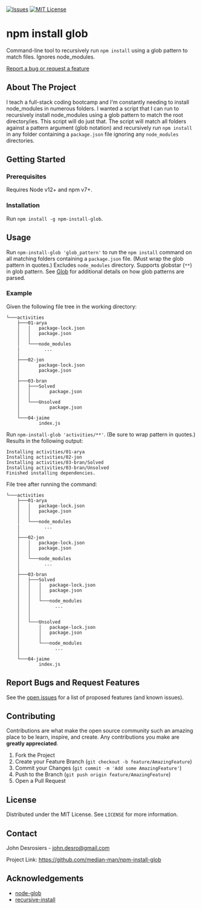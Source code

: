 [![Issues][issues-shield]][issues-url]
[![MIT License][license-shield]][license-url]

# npm install glob

Command-line tool to recursively run `npm install` using a glob pattern to match
files. Ignores node_modules.

[Report a bug or request a feature][issues-url]

## About The Project

I teach a full-stack coding bootcamp and I'm constantly needing to install
node_modules in numerous folders. I wanted a script that I can run to
recursively install node_modules using a glob pattern to match the root
directory/ies. This script will do just that. The script will match all folders
against a pattern argument (glob notation) and recursively run `npm install` in
any folder containing a `package.json` file ignoring any `node_modules`
directories.

## Getting Started

### Prerequisites

Requires Node v12+ and npm v7+.

### Installation

Run `npm install -g npm-install-glob`.

## Usage

Run `npm-install-glob 'glob_pattern'` to run the `npm install` command on all
matching folders containing a `package.json` file. (Must wrap the glob pattern
in quotes.) Excludes `node_modules` directory. Supports globstar (`**`) in glob
pattern. See [Glob](https://github.com/isaacs/node-glob#readme) for additional
details on how glob patterns are parsed.

### Example

Given the following file tree in the working directory:

```
└───activities
    ├───01-arya
    │   │   package-lock.json
    │   │   package.json
    │   │
    │   └───node_modules
    |         ...
    │
    ├───02-jon
    │       package-lock.json
    │       package.json
    │
    ├───03-bran
    │   ├───Solved
    │   │       package.json
    │   │
    │   └───Unsolved
    │           package.json
    │
    └───04-jaime
            index.js
```

Run `npm-install-glob 'activities/**'`. (Be sure to wrap pattern in quotes.)
Results in the following output:

```
Installing activities/01-arya
Installing activities/02-jon
Installing activities/03-bran/Solved
Installing activities/03-bran/Unsolved
Finished installing dependencies.
```

File tree after running the command:

```
└───activities
    ├───01-arya
    │   │   package-lock.json
    │   │   package.json
    │   │
    │   └───node_modules
    |         ...
    │
    ├───02-jon
    │   │   package-lock.json
    │   │   package.json
    │   │
    │   └───node_modules
    │         ...
    │
    ├───03-bran
    │   ├───Solved
    │   │   │   package-lock.json
    │   │   │   package.json
    │   │   │
    │   │   └───node_modules
    │   │         ...
    │   │
    │   │
    │   └───Unsolved
    │       │   package-lock.json
    │       │   package.json
    │       │
    │       └───node_modules
    │             ...
    │
    └───04-jaime
            index.js
```

## Report Bugs and Request Features

See the [open issues][issues-url] for a list of proposed features (and known
issues).

## Contributing

Contributions are what make the open source community such an amazing place to
be learn, inspire, and create. Any contributions you make are **greatly
appreciated**.

1. Fork the Project
2. Create your Feature Branch (`git checkout -b feature/AmazingFeature`)
3. Commit your Changes (`git commit -m 'Add some AmazingFeature'`)
4. Push to the Branch (`git push origin feature/AmazingFeature`)
5. Open a Pull Request

## License

Distributed under the MIT License. See `LICENSE` for more information.

## Contact

John Desrosiers - <john.desro@gmail.com>

Project Link: <https://github.com/median-man/npm-install-glob>

## Acknowledgements

- [node-glob](https://github.com/isaacs/node-glob)
- [recursive-install](https://github.com/emgeee/recursive-install)

[contributors-url]: https://github.com/median-man/npm-install-glob/graphs/contributors
[issues-shield]: https://img.shields.io/github/issues/median-man/npm-install-glob.svg?style=for-the-badge
[issues-url]: https://github.com/median-man/npm-install-glob/issues
[license-shield]: https://img.shields.io/github/license/median-man/npm-install-glob.svg?style=for-the-badge
[license-url]: https://github.com/median-man/npm-install-glob/blob/master/LICENSE.txt
